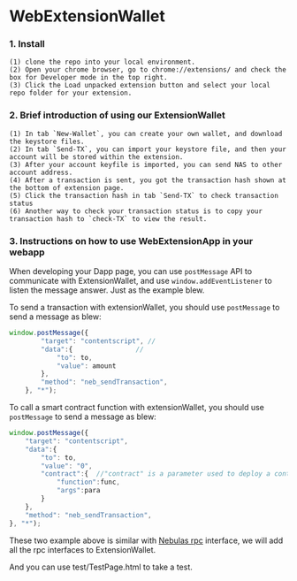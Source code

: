 # WebExtensionWallet

### 1. Install
```
(1) clone the repo into your local environment.
(2) Open your chrome browser, go to chrome://extensions/ and check the box for Developer mode in the top right.
(3) Click the Load unpacked extension button and select your local repo folder for your extension.
```

### 2. Brief introduction of using our ExtensionWallet
```
(1) In tab `New-Wallet`, you can create your own wallet, and download the keystore files.
(2) In tab `Send-TX`, you can import your keystore file, and then your account will be stored within the extension.
(3) After your account keyfile is imported, you can send NAS to other account address.
(4) After a transaction is sent, you got the transaction hash shown at the bottom of extension page.
(5) Click the transaction hash in tab `Send-TX` to check transaction status
(6) Another way to check your transaction status is to copy your transaction hash to `check-TX` to view the result.
```

### 3. Instructions on how to use WebExtensionApp in your webapp

When developing your Dapp page, you can use `postMessage` API to communicate with ExtensionWallet, and use `window.addEventListener` to listen the message answer. Just as the example blew.

To send a transaction with extensionWallet, you should use `postMessage` to send a message as blew:
```js
window.postMessage({
        "target": "contentscript", //
        "data":{                //
            "to": to,
            "value": amount
        },
        "method": "neb_sendTransaction",
    }, "*");
```
To call a smart contract function with extensionWallet, you should use `postMessage` to send a message as blew:
```js
window.postMessage({
    "target": "contentscript",
    "data":{
        "to": to,
        "value": "0",
        "contract":{  //"contract" is a parameter used to deploy a contract or call a smart contract function
            "function":func,
            "args":para
        }
    },
    "method": "neb_sendTransaction",
}, "*");
```
These two example above is similar with [Nebulas rpc](https://github.com/nebulasio/wiki/blob/master/rpc_admin.md#sendtransaction) interface, we will add all the rpc interfaces to ExtensionWallet.

And you can use test/TestPage.html to take a test.


